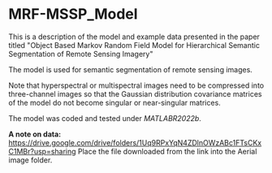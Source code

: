 # MRF-MSSP_Model
This is a description of the model and example data presented in the paper titled "Object Based Markov Random Field Model for Hierarchical Semantic Segmentation of Remote Sensing Imagery"

The model is used for semantic segmentation of remote sensing images.

Note that hyperspectral or multispectral images need to be compressed into three-channel images so that the Gaussian distribution covariance matrices of the model do not become singular or near-singular matrices.

The model was coded and tested under _MATLABR2022b_.

**A note on data:**
https://drive.google.com/drive/folders/1Uq9RPxYqN4ZDlnOWzABc1FTsCKxC1MBr?usp=sharing
Place the file downloaded from the link into the Aerial image folder.
